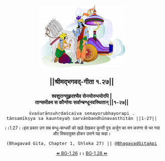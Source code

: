 <center><img src="../../asset/BG.png" alt="#API #bhagavadgitaapi #slok #nodejs #js #api #gitaapi #krishna #hinduism #vedic #ISKCON #shreemadbhagavadgita #technology"/>
<h2>||श्रीमद्‍भगवद्‍-गीता १.२७||</h2>
<h3>श्वशुरान्सुहृदश्चैव सेनयोरुभयोरपि |<br/>तान्समीक्ष्य स कौन्तेयः सर्वान्बन्धूनवस्थितान् ||१-२७||</h3>
<pre>śvaśurānsuhṛdaścaiva senayorubhayorapi .<br/>tānsamīkṣya sa kaunteyaḥ sarvānbandhūnavasthitān ||1-27||</pre>
<p>।।1.27।।इस प्रकार उन सब बन्धु-बान्धवों को खड़े देखकर कुन्ती पुत्र अर्जुन का मन करुणा से भर गया और विषादयुक्त होकर उसने यह कहा।</p>
<pre>(Bhagavad Gita, Chapter 1, Shloka 27) || <a href="https://twitter.com/bhagavadgitaapi">@BhagavadGitaApi</a></pre><a href="../../1/26">⏪  BG-1.26</a><b>        ।।        </b><a href="../../1/28">BG-1.28  ⏩</a></center></center>